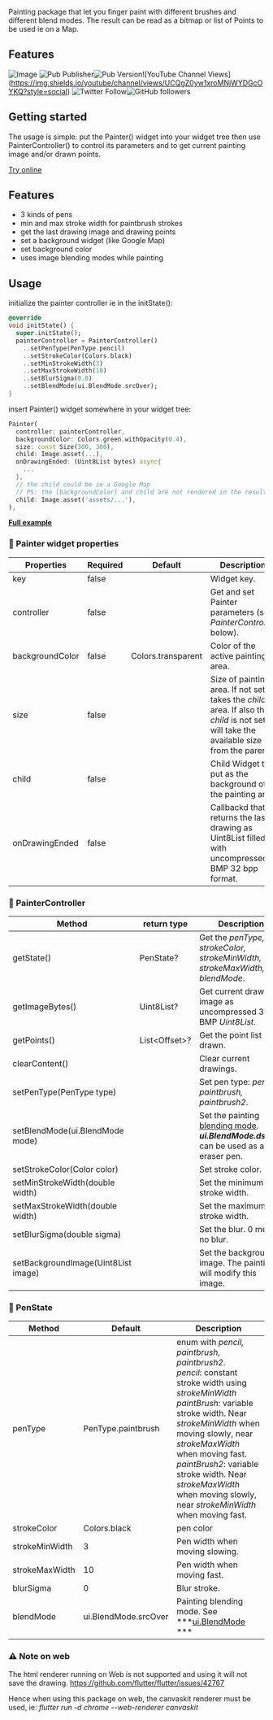 Painting package that let you finger paint with different brushes and 
different blend modes. The result can be read as a bitmap or list of Points to be 
used ie on a Map.

## Features

![Image](https://github.com/alnitak/finger_painter/blob/main/images/painter.gif)
![Pub Publisher](https://img.shields.io/pub/publisher/flutter_painter)![Pub Version](https://img.shields.io/pub/v/!%5BPub%20Publisher%5D(https://img.shields.io/pub/publisher/flutter_painter))![YouTube Channel Views](https://img.shields.io/youtube/channel/views/UCQgZ0yw1xroMNjWYDGcOYKQ?style=social) ![Twitter Follow](https://img.shields.io/twitter/follow/lildeimos?style=social)![GitHub followers](https://img.shields.io/github/followers/alnitak?style=social)

## Getting started

The usage is simple: put the Painter() widget into your widget tree then use PainterController()
to control its parameters and to get current painting image and/or drawn points.

[Try online](https://marcobavagnoli.com/finger_painter/) 

## Features

- 3 kinds of pens
- min and max stroke width for paintbrush strokes
- get the last drawing image and drawing points
- set a background widget (like Google Map)
- set background color
- uses image blending modes while painting

## Usage

initialize the painter controller ie in the initState():
```dart
@override
void initState() {
  super.initState();
  painterController = PainterController()
    ..setPenType(PenType.pencil)
    ..setStrokeColor(Colors.black)
    ..setMinStrokeWidth(3)
    ..setMaxStrokeWidth(10)
    ..setBlurSigma(0.0)
    ..setBlendMode(ui.BlendMode.srcOver);
}
```

insert Painter() widget somewhere in your widget tree:
```dart
Painter(
  controller: painterController,
  backgroundColor: Colors.green.withOpacity(0.4),
  size: const Size(300, 300),
  child: Image.asset(...),
  onDrawingEnded: (Uint8List bytes) async{
    ...
  },
  // the child could be ie a Google Map
  // PS: the [backgroundColor] and child are not rendered in the resulting image 
  child: Image.asset('assets/...'),
),
```
[**Full example**](https://github.com/aissat/finger_painter/blob/master/example/lib/main.dart)

### 📜 Painter widget properties

| Properties              | Required | Default                   | Description |
| ----------------------- | -------- | ------------------------- | ----------- |
| key				| false	|					| Widget key. |
|controller			| false	|					| Get and set Painter parameters (see *PainterController* below).|
|backgroundColor	|false	| Colors.transparent| Color of the active painting area. |
|size				|false	|					| Size of painting area. If not set it takes the *child* area. If also the *child* is not set, it will take the available size from the parent.|
|child				|false	|					| Child Widget to put as the background of the painting area|
|onDrawingEnded	|false	|					| Callbackd that returns the last drawing as Uint8List filled with uncompressed BMP 32 bpp format.|

### 📜  PainterController
|Method								| return type | Description |
| -------------------------------------------------------------| --------------------| ----------------- |
| getState() 								|PenState?		| Get the *penType, strokeColor, strokeMinWidth, strokeMaxWidth, blendMode*. |
| getImageBytes()						| Uint8List?		| Get current drawing image  as uncompressed 32bit BMP *Uint8List*. |
| getPoints() 							| List<Offset\>?	| Get the point list drawn. |
| clearContent()							|				| Clear current drawings.|
| setPenType(PenType type)				|				| Set pen type: *pencil, paintbrush, paintbrush2*.|
| setBlendMode(ui.BlendMode mode)	|				| Set the painting [blending mode](https://api.flutter.dev/flutter/dart-ui/BlendMode.html). ***ui.BlendMode.dstOut*** can be used as an eraser pen.|
| setStrokeColor(Color color)			|				| Set stroke color.|
| setMinStrokeWidth(double width)		|				| Set the minimum stroke width.|
| setMaxStrokeWidth(double width)		|				| Set the maximum stroke width.|
| setBlurSigma(double sigma)			|				| Set the blur. 0 means no blur.|
| setBackgroundImage(Uint8List image)	|				| Set the background image. The painting will modify this image. 

### 📜  PenState
|Method				| Default	| Description |
| -----------------------------------	| ----------------| ----------------- |
|penType				|PenType.paintbrush|enum with *pencil, paintbrush, paintbrush2*.<br/>*pencil*: constant stroke width using *strokeMinWidth* <br/>*paintBrush*: variable stroke width. Near *strokeMinWidth* when moving slowly, near *strokeMaxWidth* when moving fast. <br/>*paintBrush2*: variable stroke width. Near *strokeMaxWidth* when moving slowly, near *strokeMinWidth* when moving fast.|
|strokeColor			|Colors.black	|pen color|
|strokeMinWidth		|3				|Pen width when moving slowing.|
|strokeMaxWidth		|10			|Pen width when moving fast.|
|blurSigma				|0				|Blur stroke.|
|blendMode			|ui.BlendMode.srcOver|Painting blending mode. See ***[ui.BlendMode](https://api.flutter.dev/flutter/dart-ui/BlendMode.html) ***|

### ⚠️ Note on **web**

The html renderer running on Web is not supported and using it will not save the drawing.
https://github.com/flutter/flutter/issues/42767

Hence when using this package on web, the canvaskit renderer must be used, ie:
*flutter run -d chrome --web-renderer canvaskit*
